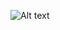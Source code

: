 ![Alt text](https://docs.arduino.cc/static/87dafeba444f77d41fe0061e5a34bfde/a6d36/LCD_Base_bb_Schem.png)

